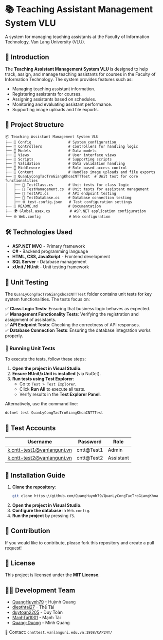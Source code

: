 # 📚 Teaching Assistant Management System VLU  

A system for managing teaching assistants at the Faculty of Information Technology, Van Lang University (VLU).  

## 🚀 Introduction  

The **Teaching Assistant Management System VLU** is designed to help track, assign, and manage teaching assistants for courses in the Faculty of Information Technology. The system provides features such as:  

- Managing teaching assistant information.  
- Registering assistants for courses.  
- Assigning assistants based on schedules.  
- Monitoring and evaluating assistant performance.  
- Supporting image uploads and file exports.  

## 📂 Project Structure  

```
📦 Teaching Assistant Management System VLU  
├── 📂 Config                 # System configuration  
├── 📂 Controllers            # Controllers for handling logic  
├── 📂 Models                 # Data models  
├── 📂 Views                  # User interface views  
├── 📂 Scripts                # Supporting scripts  
├── 📂 Validation             # Data validation handling  
├── 📂 Middleware             # Role-based access control  
├── 📂 Content                # Handles image uploads and file exports  
├── 📂 QuanLyCongTacTroGiangKhoaCNTTTest  # Unit test for core functionalities  
│   ├── 📜 TestClass.cs       # Unit tests for class logic  
│   ├── 📜 TestManagement.cs  # Unit tests for assistant management  
│   ├── 📜 TestAPI.cs         # API endpoint testing  
│   ├── 📜 TestDatabase.cs    # Database connection testing  
│   ├── 🌐 test-config.json   # Test configuration settings  
├── 📝 README.md              # Documentation  
├── 🌍 Global.asax.cs         # ASP.NET application configuration  
└── 🌐 Web.config             # Web configuration  
```  

## 🛠️ Technologies Used  

- **ASP.NET MVC** - Primary framework  
- **C#** - Backend programming language  
- **HTML, CSS, JavaScript** - Frontend development  
- **SQL Server** - Database management  
- **xUnit / NUnit** - Unit testing framework  

## 🧪 Unit Testing  

The `QuanLyCongTacTroGiangKhoaCNTTTest` folder contains unit tests for key system functionalities. The tests focus on:  

✅ **Class Logic Tests**: Ensuring that business logic behaves as expected.  
✅ **Management Functionality Tests**: Verifying the registration and assignment of assistants.  
✅ **API Endpoint Tests**: Checking the correctness of API responses.  
✅ **Database Connection Tests**: Ensuring the database integration works properly.  

### 📌 Running Unit Tests  

To execute the tests, follow these steps:  

1. **Open the project in Visual Studio**.  
2. **Ensure NUnit/xUnit is installed** (via NuGet).  
3. **Run tests using Test Explorer**:  
   - Go to `Test > Test Explorer`.  
   - Click **Run All** to execute all tests.  
   - Verify results in the **Test Explorer Panel**.  

Alternatively, use the command line:  

```sh  
dotnet test QuanLyCongTacTroGiangKhoaCNTTTest  
```  

## 🔑 Test Accounts  

| Username                   | Password      | Role       |  
|----------------------------|---------------|------------|  
| k.cntt-test1@vanlanguni.vn | cntt@Test1    | Admin      |  
| k.cntt-test2@vanlanguni.vn | cntt@Test2    | Assistant  |  

## 📌 Installation Guide  

1. **Clone the repository**:  
   ```sh  
   git clone https://github.com/QuangHuynh79/QuanLyCongTacTroGiangKhoaCNTT.git  
   ```  
2. **Open the project in Visual Studio**.  
3. **Configure the database** in `Web.config`.  
4. **Run the project** by pressing `F5`.  

## 🤝 Contribution  

If you would like to contribute, please fork this repository and create a pull request!  

## 📜 License  

This project is licensed under the **MIT License**.  

## 👨‍💻 Development Team  

- [QuangHuynh79](https://github.com/QuangHuynh79) - Huỳnh Quang  
- [diepthtai27](https://github.com/diepthetai27)   - Thế Tài 
- [duytoan2205](https://github.com/duytoan2205)   - Duy Toàn
- [ManhTai1001](https://github.com/ManhTai1001)   - Mạnh Tài
- [Quang-Duong](https://github.com/Quang-Duong)   - Minh Quang   


📧 Contact: `cnnttest.vanlanguni.edu.vn:1808/CAP24T/`  
